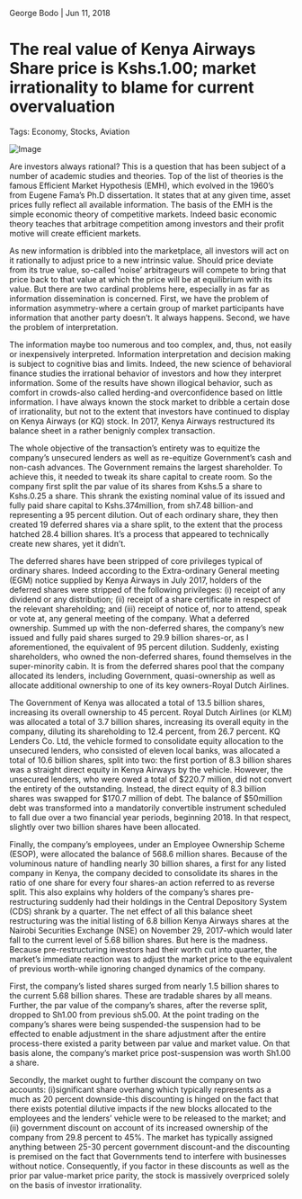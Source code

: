 George Bodo | Jun 11, 2018


The real value of Kenya Airways Share price is Kshs.1.00; market irrationality to blame for current overvaluation
===


Tags: Economy, Stocks, Aviation

![Image](/images/plane1.jpg)

Are investors always rational? This is a question that has been subject of a number of academic studies and theories. Top of the list of theories is the famous Efficient Market Hypothesis (EMH), which evolved in the 1960’s from Eugene Fama’s Ph.D dissertation. It states that at any given time, asset prices fully reflect all available information. The basis of the EMH is the simple economic theory of competitive markets. Indeed basic economic theory teaches that arbitrage competition among investors and their profit motive will create efficient markets.

As new information is dribbled into the marketplace, all investors will act on it rationally to adjust price to a new intrinsic value. Should price deviate from its true value, so-called ‘noise’ arbitrageurs will compete to bring that price back to that value at which the price will be at equilibrium with its value. But there are two cardinal problems here, especially in as far as information dissemination is concerned. First, we have the problem of information asymmetry-where a certain group of market participants have information that another party doesn’t. It always happens. Second, we have the problem of interpretation.

The information maybe too numerous and too complex, and, thus, not easily or inexpensively interpreted. Information interpretation and decision making is subject to cognitive bias and limits. Indeed, the new science of behavioral finance studies the irrational behavior of investors and how they interpret information. Some of the results have shown illogical behavior, such as comfort in crowds-also called herding-and overconfidence based on little information. I have always known the stock market to dribble a certain dose of irrationality, but not to the extent that investors have continued to display on Kenya Airways (or KQ) stock. In 2017, Kenya Airways restructured its balance sheet in a rather benignly complex transaction.

The whole objective of the transaction’s entirety was to equitize the company’s unsecured lenders as well as re-equitize Government’s cash and non-cash advances. The Government remains the largest shareholder. To achieve this, it needed to tweak its share capital to create room. So the company first split the par value of its shares from Kshs.5 a share to Kshs.0.25 a share. This shrank the existing nominal value of its issued and fully paid share capital to Kshs.374million, from sh7.48 billion-and representing a 95 percent dilution. Out of each ordinary share, they then created 19 deferred shares via a share split, to the extent that the process hatched 28.4 billion shares. It’s a process that appeared to technically create new shares, yet it didn’t.

The deferred shares have been stripped of core privileges typical of ordinary shares. Indeed according to the Extra-ordinary General meeting (EGM) notice supplied by Kenya Airways in July 2017, holders of the deferred shares were stripped of the following privileges: (i) receipt of any dividend or any distribution; (ii) receipt of a share certificate in respect of the relevant shareholding; and (iii) receipt of notice of, nor to attend, speak or vote at, any general meeting of the company. What a deferred ownership. Summed up with the non-deferred shares, the company’s new issued and fully paid shares surged to 29.9 billion shares-or, as I aforementioned, the equivalent of 95 percent dilution. Suddenly, existing shareholders, who owned the non-deferred shares, found themselves in the super-minority cabin. It is from the deferred shares pool that the company allocated its lenders, including Government, quasi-ownership as well as allocate additional ownership to one of its key owners-Royal Dutch Airlines.

The Government of Kenya was allocated a total of 13.5 billion shares, increasing its overall ownership to 45 percent. Royal Dutch Airlines (or KLM) was allocated a total of 3.7 billion shares, increasing its overall equity in the company, diluting its shareholding to 12.4 percent, from 26.7 percent. KQ Lenders Co. Ltd, the vehicle formed to consolidate equity allocation to the unsecured lenders, who consisted of eleven local banks, was allocated a total of 10.6 billion shares, split into two: the first portion of 8.3 billion shares was a straight direct equity in Kenya Airways by the vehicle. However, the unsecured lenders, who were owed a total of $220.7 million, did not convert the entirety of the outstanding. Instead, the direct equity of 8.3 billion shares was swapped for $170.7 million of debt. The balance of $50million debt was transformed into a mandatorily convertible instrument scheduled to fall due over a two financial year periods, beginning 2018. In that respect, slightly over two billion shares have been allocated.

Finally, the company’s employees, under an Employee Ownership Scheme (ESOP), were allocated the balance of 568.6 million shares. Because of the voluminous nature of handling nearly 30 billion shares, a first for any listed company in Kenya, the company decided to consolidate its shares in the ratio of one share for every four shares-an action referred to as reverse split. This also explains why holders of the company’s shares pre-restructuring suddenly had their holdings in the Central Depository System (CDS) shrank by a quarter. The net effect of all this balance sheet restructuring was the initial listing of 6.8 billion Kenya Airways shares at the Nairobi Securities Exchange (NSE) on November 29, 2017-which would later fall to the current level of 5.68 billion shares. But here is the madness. Because pre-restructuring investors had their worth cut into quarter, the market’s immediate reaction was to adjust the market price to the equivalent of previous worth-while ignoring changed dynamics of the company.

First, the company’s listed shares surged from nearly 1.5 billion shares to the current 5.68 billion shares. These are tradable shares by all means. Further, the par value of the company’s shares, after the reverse split, dropped to Sh1.00 from previous sh5.00. At the point trading on the company’s shares were being suspended-the suspension had to be effected to enable adjustment in the share adjustment after the entire process-there existed a parity between par value and market value. On that basis alone, the company’s market price post-suspension was worth Sh1.00 a share.

Secondly, the market ought to further discount the company on two accounts: (i)significant share overhang which typically represents as a much as 20 percent downside-this discounting is hinged on the fact that there exists potential dilutive impacts if the new blocks allocated to the employees and the lenders’ vehicle were to be released to the market; and (ii) government discount on account of its increased ownership of the company from 29.8 percent to 45%. The market has typically assigned anything between 25-30 percent government discount-and the discounting is premised on the fact that Governments tend to interfere with businesses without notice. Consequently, if you factor in these discounts as well as the prior par value-market price parity, the stock is massively overpriced solely on the basis of investor irrationality.


